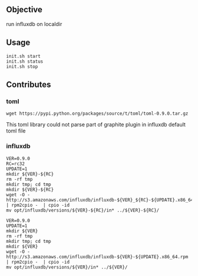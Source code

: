 ## Objective

run influxdb on localdir

## Usage

```
init.sh start
init.sh status
init.sh stop
```

## Contributes

### toml

```
wget https://pypi.python.org/packages/source/t/toml/toml-0.9.0.tar.gz
```

This toml library could not parse part of graphite plugin in influxdb default toml file


### influxdb

```
VER=0.9.0
RC=rc32
UPDATE=1
mkdir ${VER}-${RC}
rm -rf tmp
mkdir tmp; cd tmp 
mkdir ${VER}-${RC}
wget -O - http://s3.amazonaws.com/influxdb/influxdb-${VER}_${RC}-${UPDATE}.x86_64.rpm | rpm2cpio -  | cpio -id
mv opt/influxdb/versions/${VER}-${RC}/in* ../${VER}-${RC}/
```

```
VER=0.9.0
UPDATE=1
mkdir ${VER}
rm -rf tmp
mkdir tmp; cd tmp
mkdir ${VER}
wget -O - http://s3.amazonaws.com/influxdb/influxdb-${VER}-${UPDATE}.x86_64.rpm | rpm2cpio -  | cpio -id
mv opt/influxdb/versions/${VER}/in* ../${VER}/
```
